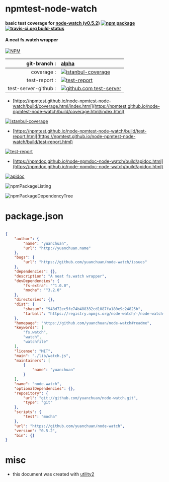 # npmtest-node-watch

#### basic test coverage for  [node-watch (v0.5.2)](https://github.com/yuanchuan/node-watch#readme)  [![npm package](https://img.shields.io/npm/v/npmtest-node-watch.svg?style=flat-square)](https://www.npmjs.org/package/npmtest-node-watch) [![travis-ci.org build-status](https://api.travis-ci.org/npmtest/node-npmtest-node-watch.svg)](https://travis-ci.org/npmtest/node-npmtest-node-watch)

#### A neat fs.watch wrapper

[![NPM](https://nodei.co/npm/node-watch.png?downloads=true&downloadRank=true&stars=true)](https://www.npmjs.com/package/node-watch)

| git-branch : | [alpha](https://github.com/npmtest/node-npmtest-node-watch/tree/alpha)|
|--:|:--|
| coverage : | [![istanbul-coverage](https://npmtest.github.io/node-npmtest-node-watch/build/coverage.badge.svg)](https://npmtest.github.io/node-npmtest-node-watch/build/coverage.html/index.html)|
| test-report : | [![test-report](https://npmtest.github.io/node-npmtest-node-watch/build/test-report.badge.svg)](https://npmtest.github.io/node-npmtest-node-watch/build/test-report.html)|
| test-server-github : | [![github.com test-server](https://npmtest.github.io/node-npmtest-node-watch/GitHub-Mark-32px.png)](https://npmtest.github.io/node-npmtest-node-watch/build/app/index.html) | | build-artifacts : | [![build-artifacts](https://npmtest.github.io/node-npmtest-node-watch/glyphicons_144_folder_open.png)](https://github.com/npmtest/node-npmtest-node-watch/tree/gh-pages/build)|

- [https://npmtest.github.io/node-npmtest-node-watch/build/coverage.html/index.html](https://npmtest.github.io/node-npmtest-node-watch/build/coverage.html/index.html)

[![istanbul-coverage](https://npmtest.github.io/node-npmtest-node-watch/build/screenCapture.buildCi.browser.%252Ftmp%252Fbuild%252Fcoverage.lib.html.png)](https://npmtest.github.io/node-npmtest-node-watch/build/coverage.html/index.html)

- [https://npmtest.github.io/node-npmtest-node-watch/build/test-report.html](https://npmtest.github.io/node-npmtest-node-watch/build/test-report.html)

[![test-report](https://npmtest.github.io/node-npmtest-node-watch/build/screenCapture.buildCi.browser.%252Ftmp%252Fbuild%252Ftest-report.html.png)](https://npmtest.github.io/node-npmtest-node-watch/build/test-report.html)

- [https://npmdoc.github.io/node-npmdoc-node-watch/build/apidoc.html](https://npmdoc.github.io/node-npmdoc-node-watch/build/apidoc.html)

[![apidoc](https://npmdoc.github.io/node-npmdoc-node-watch/build/screenCapture.buildCi.browser.%252Ftmp%252Fbuild%252Fapidoc.html.png)](https://npmdoc.github.io/node-npmdoc-node-watch/build/apidoc.html)

![npmPackageListing](https://npmtest.github.io/node-npmtest-node-watch/build/screenCapture.npmPackageListing.svg)

![npmPackageDependencyTree](https://npmtest.github.io/node-npmtest-node-watch/build/screenCapture.npmPackageDependencyTree.svg)



# package.json

```json

{
    "author": {
        "name": "yuanchuan",
        "url": "http://yuanchuan.name"
    },
    "bugs": {
        "url": "https://github.com/yuanchuan/node-watch/issues"
    },
    "dependencies": {},
    "description": "A neat fs.watch wrapper",
    "devDependencies": {
        "fs-extra": "^1.0.0",
        "mocha": "^3.2.0"
    },
    "directories": {},
    "dist": {
        "shasum": "948d72ec5fe74b488332cd1087fa180e9c24825b",
        "tarball": "https://registry.npmjs.org/node-watch/-/node-watch-0.5.2.tgz"
    },
    "homepage": "https://github.com/yuanchuan/node-watch#readme",
    "keywords": [
        "fs.watch",
        "watch",
        "watchfile"
    ],
    "license": "MIT",
    "main": "./lib/watch.js",
    "maintainers": [
        {
            "name": "yuanchuan"
        }
    ],
    "name": "node-watch",
    "optionalDependencies": {},
    "repository": {
        "url": "git://github.com/yuanchuan/node-watch.git",
        "type": "git"
    },
    "scripts": {
        "test": "mocha"
    },
    "url": "https://github.com/yuanchuan/node-watch",
    "version": "0.5.2",
    "bin": {}
}
```



# misc
- this document was created with [utility2](https://github.com/kaizhu256/node-utility2)
